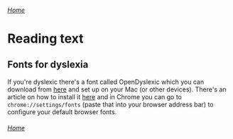 ###### [Home](https://github.com/GleebleNeeble/BeingMeWithIT/blob/gh-pages/index.md)

# Reading text

## Fonts for dyslexia

If you're dyslexic there's a font called OpenDyslexic which you can download from [here](https://github.com/antijingoist/opendyslexic) and set up on your Mac (or other devices). There's an article on how to install it [here](https://desk.zoho.com/portal/abbiecodes/en/kb/articles/installing-using-opendyslexic) and in Chrome you can go to `chrome://settings/fonts` (paste that into your browser address bar) to configure your default browser fonts.

###### [Home](https://github.com/GleebleNeeble/BeingMeWithIT/blob/gh-pages/index.md)
